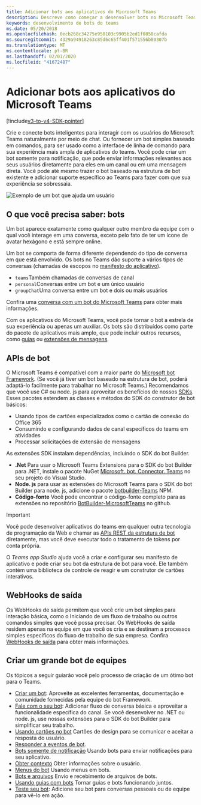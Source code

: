 ```yaml
---
title: Adicionar bots aos aplicativos do Microsoft Teams
description: Descreve como começar a desenvolver bots no Microsoft Teams
keywords: desenvolvimento de bots do teams
ms.date: 05/20/2018
ms.openlocfilehash: 0ecb268c34275e958103c9905b2ed1f0858cafda
ms.sourcegitcommit: 4329a94918263c85d6c65ff401f571556b80307b
ms.translationtype: MT
ms.contentlocale: pt-BR
ms.lasthandoff: 02/01/2020
ms.locfileid: "41672487"
---
```

# <a name="add-bots-to-microsoft-teams-apps"></a>Adicionar bots aos aplicativos do Microsoft Teams

[!include[v3-to-v4-SDK-pointer](~/includes/v3-to-v4-pointer-bots.md)]

Crie e conecte bots inteligentes para interagir com os usuários do Microsoft Teams naturalmente por meio de chat. Ou fornecer um bot simples baseado em comandos, para ser usado como a interface de linha de comando para sua experiência mais ampla de aplicativos do teams. Você pode criar um bot somente para notificação, que pode enviar informações relevantes aos seus usuários diretamente para eles em um canal ou em uma mensagem direta. Você pode até mesmo trazer o bot baseado na estrutura de bot existente e adicionar suporte específico ao Teams para fazer com que sua experiência se sobressaia.

![Exemplo de um bot que ajuda um usuário](~/assets/images/bot_example.png)

## <a name="what-you-need-to-know-bots"></a>O que você precisa saber: bots

Um bot aparece exatamente como qualquer outro membro da equipe com o qual você interage em uma conversa, exceto pelo fato de ter um ícone de avatar hexágono e está sempre online.

Um bot se comporta de forma diferente dependendo do tipo de conversa em que está envolvido. Os bots no Teams dão suporte a vários tipos de conversas (chamadas de escopos no [manifesto do aplicativo](~/resources/schema/manifest-schema.md)).

* `teams`Também chamadas de conversas de canal
* `personal`Conversas entre um bot e um único usuário
* `groupChat`Uma conversa entre um bot e dois ou mais usuários

Confira uma [conversa com um bot do Microsoft Teams](~/resources/bot-v3/bot-conversations/bots-conversations.md) para obter mais informações.

Com os aplicativos do Microsoft Teams, você pode tornar o bot a estrela de sua experiência ou apenas um auxiliar. Os bots são distribuídos como parte do pacote de aplicativos mais amplo, que pode incluir outros recursos, como [guias](~/tabs/what-are-tabs.md) ou [extensões de mensagens](~/messaging-extensions/what-are-messaging-extensions.md).

## <a name="bot-apis"></a>APIs de bot

O Microsoft Teams é compatível com a maior parte do [Microsoft bot Framework](https://dev.botframework.com/). (Se você já tiver um bot baseado na estrutura de bot, poderá adaptá-lo facilmente para trabalhar no Microsoft Teams.) Recomendamos que você use C# ou node. js para aproveitar os benefícios de nossos [SDKs](/microsoftteams/platform/#pivot=sdk-tools). Esses pacotes estendem as classes e métodos do SDK do construtor de bot básicos:

* Usando tipos de cartões especializados como o cartão de conexão do Office 365
* Consumindo e configurando dados de canal específicos do teams em atividades
* Processar solicitações de extensão de mensagens

As extensões SDK instalam dependências, incluindo o SDK do bot Builder.

* **.Net** Para usar o Microsoft Teams Extensions para o SDK do bot Builder para .NET, instale o pacote NuGet [Microsoft. bot. Connector. Teams](https://www.nuget.org/packages/Microsoft.Bot.Connector.Teams) no seu projeto do Visual Studio.
* **Node. js** para usar as extensões do Microsoft Teams para o SDK do bot Builder para node. js, adicione o pacote [botbuilder-Teams](https://www.npmjs.com/package/botbuilder-teams) NPM.
* **Código-fonte** Você pode encontrar o código-fonte completo para as extensões no repositório [BotBuilder-MicrosoftTeams](https://github.com/OfficeDev/BotBuilder-MicrosoftTeams) no github.

> [!IMPORTANT]
> Você pode desenvolver aplicativos do teams em qualquer outra tecnologia de programação da Web e chamar as [APIs REST da estrutura de bot](/bot-framework/rest-api/bot-framework-rest-overview) diretamente, mas você deve executar todo o tratamento de tokens por conta própria.

O *Teams app Studio* ajuda você a criar e configurar seu manifesto de aplicativo e pode criar seu bot da estrutura de bot para você. Ele também contém uma biblioteca de controle de reagir e um construtor de cartões interativos.

## <a name="outgoing-webhooks"></a>WebHooks de saída

Os WebHooks de saída permitem que você crie um bot simples para interação básica, como o Iniciando de um fluxo de trabalho ou outros comandos simples que você possa precisar. Os WebHooks de saída residem apenas na equipe em que você os cria e se destinam a processos simples específicos do fluxo de trabalho de sua empresa. Confira [WebHooks de saída](~/webhooks-and-connectors/how-to/add-outgoing-webhook.md) para obter mais informações.

## <a name="build-a-great-teams-bot"></a>Criar um grande bot de equipes

Os tópicos a seguir guiarão você pelo processo de criação de um ótimo bot para o Teams.

* [Criar um bot](~/resources/bot-v3/bots-create.md): Aproveite as excelentes ferramentas, documentação e comunidade fornecidas pela equipe do bot Framework.
* [Fale com o seu bot](~/resources/bot-v3/bot-conversations/bots-conversations.md): Adicionar fluxo de conversa básica e aproveitar a funcionalidade específica do canal. Se você desenvolver no .NET ou node. js, use nossas extensões para o SDK do bot Builder para simplificar seu trabalho.
* [Usando cartões no bot](~/resources/bot-v3/bots-cards.md) Cartões de design para se comunicar e aceitar a resposta do usuário.
* [Responder a eventos de bot](~/resources/bot-v3/bots-notifications.md).
* [Bots somente de notificação](~/resources/bot-v3/bots-notification-only.md) Usando bots para enviar notificações para seu aplicativo.
* [Obter contexto](~/resources/bot-v3/bots-context.md) Obter informações sobre o usuário.
* [Menus do bot](~/resources/bot-v3/bots-menus.md) Usando menus em bots.
* [Bots e arquivos](~/resources/bot-v3/bots-files.md) Envio e recebimento de arquivos de bots.
* [Usando guias com bots](~/resources/bot-v3/bots-with-tabs.md) Tornar guias e bots funcionando juntos.
* [Teste seu bot](~/resources/bot-v3/bots-test.md): Adicione seu bot para conversas pessoais ou de equipe para vê-lo em ação.
